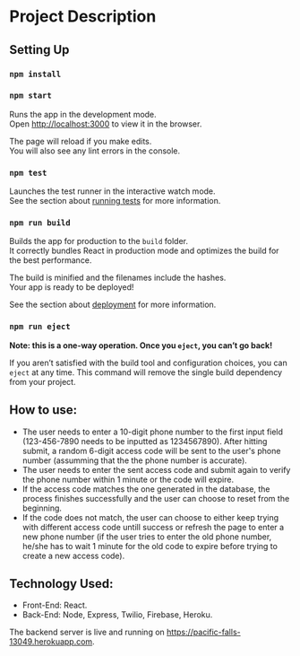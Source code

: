 # Project Description

## Setting Up
### `npm install`
### `npm start`

Runs the app in the development mode.\
Open [http://localhost:3000](http://localhost:3000) to view it in the browser.

The page will reload if you make edits.\
You will also see any lint errors in the console.

### `npm test`

Launches the test runner in the interactive watch mode.\
See the section about [running tests](https://facebook.github.io/create-react-app/docs/running-tests) for more information.

### `npm run build`

Builds the app for production to the `build` folder.\
It correctly bundles React in production mode and optimizes the build for the best performance.

The build is minified and the filenames include the hashes.\
Your app is ready to be deployed!

See the section about [deployment](https://facebook.github.io/create-react-app/docs/deployment) for more information.

### `npm run eject`

**Note: this is a one-way operation. Once you `eject`, you can’t go back!**

If you aren’t satisfied with the build tool and configuration choices, you can `eject` at any time. This command will remove the single build dependency from your project.

## How to use:
* The user needs to enter a 10-digit phone number to the first input field (123-456-7890 needs to be inputted as 1234567890). After hitting submit, a random 6-digit access code will be sent to the user's phone number (assumming that the the phone number is accurate).
* The user needs to enter the sent access code and submit again to verify the phone number within 1 minute or the code will expire.
* If the access code matches the one generated in the database, the process finishes successfully and the user can choose to reset from the beginning.
* If the code does not match, the user can choose to either keep trying with different access code untill success or refresh the page to enter a new phone number (if the user tries to enter the old phone number, he/she has to wait 1 minute for the old code to expire before trying to create a new access code).

## Technology Used:
* Front-End: React.
* Back-End: Node, Express, Twilio, Firebase, Heroku.

The backend server is live and running on https://pacific-falls-13049.herokuapp.com.

